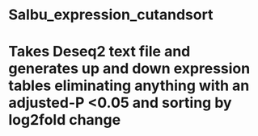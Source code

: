# Salbu_expression_cutandsort
# Takes Deseq2 text file and generates up and down expression tables eliminating anything with an adjusted-P <0.05 and sorting by log2fold change
